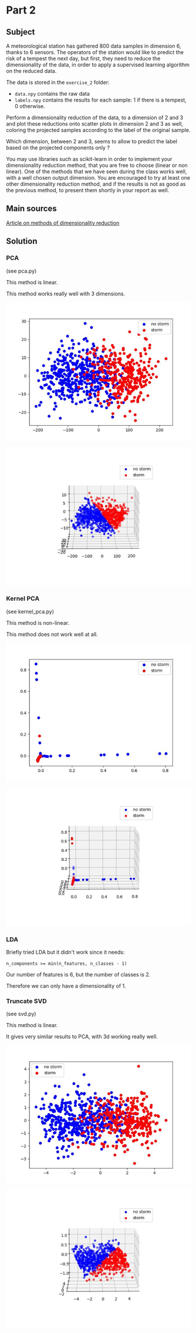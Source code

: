 # Part 2

## Subject

A meteorological station has gathered 800 data samples in dimension 6, thanks to 6 sensors. The operators of the station would like to predict the risk of a tempest the next day, but first, they need to reduce the dimensionality of the data, in order to apply a supervised learning algorithm on the reduced data.

The data is stored in the ```exercise_2``` folder:
- ```data.npy``` contains the raw data
- ```labels.npy``` contains the results for each sample: 1 if there is a tempest, 0 otherwise.

Perform a dimensionality reduction of the data, to a dimension of 2 and 3 and plot these reductions onto scatter plots in dimension 2 and 3 as well, coloring the projected samples according to the label of the original sample.

Which dimension, between 2 and 3, seems to allow to predict the label based on the projected components only ?

You may use libraries such as scikit-learn in order to implement your dimensionality reduction method, that you are free to choose (linear or non linear). One of the methods that we have seen during the class works well, with a well chosen output dimension. You are encouraged to try at least one other dimensionality reduction method, and if the results is not as good as the previous method, to present them shortly in your report as well.

## Main sources

[Article on methods of dimensionality reduction](https://towardsdatascience.com/11-dimensionality-reduction-techniques-you-should-know-in-2021-dcb9500d388b)

## Solution

### PCA

(see pca.py)

This method is linear.

This method works really well with 3 dimensions.

![PCA (2d)](images/pca_2d.jpg?raw=true "PCA (2d)")

![PCA (3d)](images/pca_3d.jpg?raw=true "PCA (3d)")

### Kernel PCA

(see kernel_pca.py)

This method is non-linear.

This method does not work well at all.

![Kernel PCA (2d)](images/kernel_pca_2d.jpg?raw=true "Kernel PCA (2d)")

![Kernel PCA (3d)](images/kernel_pca_3d.jpg?raw=true "Kernel PCA (3d)")

### LDA

Briefly tried LDA but it didn't work since it needs:
```
n_components >= min(n_features, n_classes - 1)
```

Our number of features is 6, but the number of classes is 2.

Therefore we can only have a dimensionality of 1.

### Truncate SVD

(see svd.py)

This method is linear.

It gives very similar results to PCA, with 3d working really well.

![SVD (2d)](images/svd_2d.jpg?raw=true "SVD (2d)")

![SVD (3d)](images/svd_3d.jpg?raw=true "SVD (3d)")
